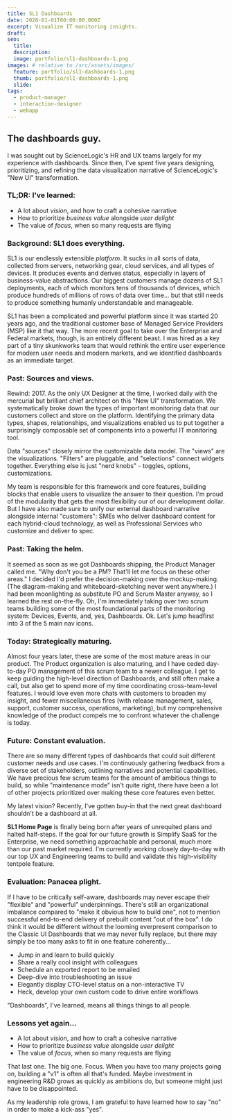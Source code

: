 ```yaml
---
title: SL1 Dashboards
date: 2020-01-01T00:00:00.000Z
excerpt: Visualize IT monitoring insights.
draft: 
seo:
  title:
  description:
  image: portfolio/sl1-dashboards-1.png
images: # relative to /src/assets/images/
  feature: portfolio/sl1-dashboards-1.png
  thumb: portfolio/sl1-dashboards-1.png
  slide:
tags:
  - product-manager
  - interaction-designer
  - webapp
---
```


## The dashboards guy.

I was sought out by ScienceLogic's HR and UX teams largely for my experience with dashboards. Since then, I've spent five years designing, prioritizing, and refining the data visualization narrative of ScienceLogic's "New UI" transformation.

### TL;DR: I've learned:

 - A lot about *vision*, and how to craft a cohesive narrative
 - How to prioritize *business value* alongside *user delight*
 - The value of *focus*, when so many requests are flying


### Background: SL1 does everything.

SL1 is our endlessly extensible *platform*. It sucks in all sorts of data, collected from servers, networking gear, cloud services, and all types of devices. It produces events and derives status, especially in layers of business-value abstractions. Our biggest customers manage dozens of SL1 deployments, each of which monitors tens of thousands of devices, which produce hundreds of millions of rows of data over time... but that still needs to produce something humanly understandable and manageable. 

SL1 has been a complicated and powerful platform since it was started 20 years ago, and the traditional customer base of Managed Service Providers (MSP) like it that way. The more recent goal to take over the Enterprise and Federal markets, though, is an entirely different beast. I was hired as a key part of a tiny skunkworks team that would rethink the entire user experience for modern user needs and modern markets, and we identified dashboards as an immediate target.

### **Past:** Sources and views. 

Rewind: 2017. As the only UX Designer at the time, I worked daily with the mercurial but brilliant chief architect on this "New UI" transformation. We systematically broke down the types of important monitoring data that our customers collect and store on the platform. Identifying the primary data types, shapes, relationships, and visualizations enabled us to put together a surprisingly composable set of components into a powerful IT monitoring tool.

Data "sources" closely mirror the customizable data model. The "views" are the visualizations. "Filters" are pluggable, and "selections" connect widgets together. Everything else is just "nerd knobs" - toggles, options, customizations.

My team is responsible for this framework and core features, building blocks that enable users to visualize the answer to their question. I'm proud of the modularity that gets the most flexibility our of our development dollar. But I have also made sure to unify our external dashboard narrative alongside internal "customers": SMEs who deliver dashboard content for each hybrid-cloud technology, as well as Professional Services who customize and deliver to spec. 

### **Past:** Taking the helm.

It seemed as soon as we got Dashboards shipping, the Product Manager called me. "Why don't you be a PM? That'll let me focus on these other areas." I decided I'd prefer the decision-making over the mockup-making. (The diagram-making and whiteboard-sketching never went anywhere.) I had been moonlighting as substitute PO and Scrum Master anyway, so I learned the rest on-the-fly. Oh, I'm immediately taking over two scrum teams building some of the most foundational parts of the monitoring system: Devices, Events, and, yes, Dashboards. Ok. Let's jump headfirst into 3 of the 5 main nav icons.

### **Today:** Strategically maturing.

Almost four years later, these are some of the most mature areas in our product. The Product organization is also maturing, and I have ceded day-to-day PO management of this scrum team to a newer colleague. I get to keep guiding the high-level direction of Dashboards, and still often make a call, but also get to spend more of my time coordinating cross-team-level features. I would love even more chats with customers to broaden my insight, and fewer miscellaneous fires (with release management, sales, support, customer success, operations, marketing), but my comprehensive knowledge of the product compels me to confront whatever the challenge is today.

### **Future:** Constant evaluation.

There are so many different types of dashboards that could suit different customer needs and use cases. I'm continuously gathering feedback from a diverse set of stakeholders, outlining narratives and potential capabilities. We have precious few scrum teams for the amount of ambitious things to build, so while "maintenance mode" isn't quite right, there have been a lot of other projects prioritized over making these core features even better.

My latest vision? Recently, I've gotten buy-in that the next great dashboard shouldn't be a dashboard at all.

**SL1 Home Page** is finally being born after years of unrequited plans and halted half-steps. If the goal for our future growth is Simplify SaaS for the Enterprise, we need something approachable and personal, much more than our past market required. I'm currently working closely day-to-day with our top UX and Engineering teams to build and validate this high-visibility tentpole feature.

### **Evaluation:** Panacea plight.

If I have to be critically self-aware, dashboards may never escape their "flexible" and "powerful" underpinnings. There's still an organizational imbalance compared to "make it obvious how to build one", not to mention successful end-to-end delivery of prebuilt content "out of the box". I do think it would be different without the looming everpresent comparison to the Classic UI Dashboards that we may never fully replace, but there may simply be too many asks to fit in one feature coherently...

 - Jump in and learn to build quickly
 - Share a really cool insight with colleagues
 - Schedule an exported report to be emailed
 - Deep-dive into troubleshooting an issue
 - Elegantly display CTO-level status on a non-interactive TV
 - Heck, develop your own custom code to drive entire workflows

 "Dashboards", I've learned, means all things things to all people.

### **Lessons yet again...**

 - A lot about *vision*, and how to craft a cohesive narrative
 - How to prioritize *business value* alongside *user delight*
 - The value of *focus*, when so many requests are flying

That last one. The big one. Focus. When you have too many projects going on, building a "v1" is often all that's funded. Maybe investment in engineering R&D grows as quickly as ambitions do, but someone might just have to be disappointed.

As my leadership role grows, I am grateful to have learned how to say "no" in order to make a kick-ass "yes".
